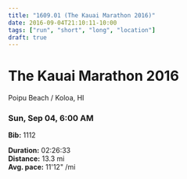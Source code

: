 ```yaml
---
title: "1609.01 (The Kauai Marathon 2016)"
date: 2016-09-04T21:10:11-10:00
tags: ["run", "short", "long", "location"]
draft: true
---
```


# The Kauai Marathon 2016

Poipu Beach / Koloa, HI

### Sun, Sep 04, 6:00 AM

**Bib:** 1112

**Duration:** 02:26:33  
**Distance:** 13.3 mi  
**Avg. pace:** 11'12" /mi
